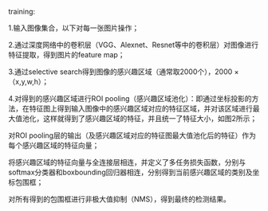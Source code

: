 training:

1.输入图像集合，以下对每一张图片操作；

2.通过深度网络中的卷积层（VGG、Alexnet、Resnet等中的卷积层）对图像进行特征提取，得到图片的feature map；

3.通过selective search得到图像的感兴趣区域（通常取2000个），2000 × （x,y,w,h）；

4.对得到的感兴趣区域进行ROI pooling（感兴趣区域池化）：即通过坐标投影的方法，在特征图上得到输入图像中的感兴趣区域对应的特征区域，并对该区域进行最大值池化，这样就得到了感兴趣区域的特征，并且统一了特征大小，如图2所示；

对ROI pooling层的输出（及感兴趣区域对应的特征图最大值池化后的特征）作为每个感兴趣区域的特征向量；

将感兴趣区域的特征向量与全连接层相连，并定义了多任务损失函数，分别与softmax分类器和boxbounding回归器相连，分别得到当前感兴趣区域的类别及坐标包围框；

对所有得到的包围框进行非极大值抑制（NMS），得到最终的检测结果。

